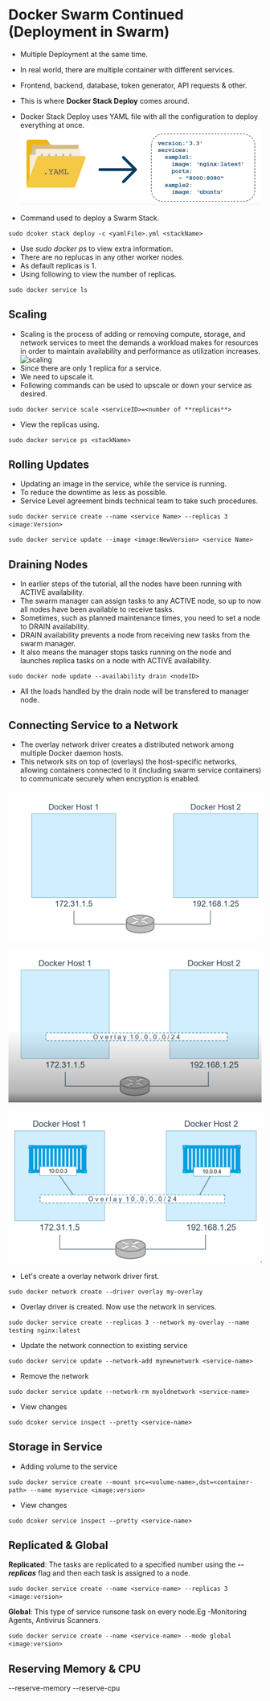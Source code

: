 # Docker Swarm Continued (Deployment in Swarm)
* Multiple Deployment at the same time.
* In real world, there are multiple container with different services.
* Frontend, backend, database, token generator, API requests & other.
* This is where **Docker Stack Deploy** comes around.
* Docker Stack Deploy uses YAML file with all the configuration to deploy everything at once.
![stack-1](img/stack-1.png)

* Command used to deploy a Swarm Stack.
```
sudo dcoker stack deploy -c <yamlFile>.yml <stackName>
```
* Use *sudo docker ps* to view extra information.
* There are no replucas in any other worker nodes.
* As default replicas is 1.
* Using following to view the number of replicas.
```
sudo docker service ls
```


## Scaling
* Scaling is the process of adding or removing compute, storage, and network services to meet the demands a workload makes for resources in order to maintain availability and performance as utilization increases.
![scaling](https://pimages.toolbox.com/wp-content/uploads/2021/11/29130051/Horizontal-vs.-VerticalScaling.jpg)
* Since there are only 1 replica for a service.
* We need to upscale it.
* Following commands can be used to upscale or down your service as desired.

```
sudo docker service scale <serviceID>=<number of **replicas**>
```
* View the replicas using.
```
sudo docker service ps <stackName>
```


## Rolling Updates
* Updating an image in the service, while the service is running.
* To reduce the downtime as less as possible.
* Service Level agreement binds technical team to take such procedures.
```
sudo docker service create --name <service Name> --replicas 3 <image:Version>
```
```
sudo docker service update --image <image:NewVersion> <service Name> 
```


## Draining Nodes
* In earlier steps of the tutorial, all the nodes have been running with ACTIVE availability. 
* The swarm manager can assign tasks to any ACTIVE node, so up to now all nodes have been available to receive tasks.
* Sometimes, such as planned maintenance times, you need to set a node to DRAIN availability.
* DRAIN availability prevents a node from receiving new tasks from the swarm manager.
* It also means the manager stops tasks running on the node and launches replica tasks on a node with ACTIVE availability.
```
sudo docker node update --availability drain <nodeID>
```
* All the loads handled by the drain node will be transfered to manager node.


## Connecting Service to a Network
* The overlay network driver creates a distributed network among multiple Docker daemon hosts.
* This network sits on top of (overlays) the host-specific networks, allowing containers connected to it (including swarm service containers) to communicate securely when encryption is enabled.
 
![overlay-1](img/overlay-1.png)

![overlay-2](img/overlay-2.png)

![overlay-3](img/overlay-3.png)


* Let's create a overlay network driver first.
```
sudo docker network create --driver overlay my-overlay
```
* Overlay driver is created. Now use the network in services.
```
sudo docker service create --replicas 3 --network my-overlay --name testing nginx:latest
```
* Update the network connection to existing service
```
sudo docker service update --network-add mynewnetwork <service-name>
```
* Remove the network
```
sudo docker service update --network-rm myoldnetwork <service-name>
```
* View changes
```
sudo dcoker service inspect --pretty <service-name>
```


## Storage in Service
* Adding volume to the service
```
sudo docker service create --mount src=<volume-name>,dst=<container-path> --name myservice <image:version>
```
* View changes
```
sudo dcoker service inspect --pretty <service-name>
```

## Replicated & Global
**Replicated**: The tasks are replicated to a specified number using the ***--replicas*** flag and then each task is assigned to a node.
```
sudo docker service create --name <service-name> --replicas 3 <image:version>
```

**Global**: This type of service runsone task on every node.Eg -Monitoring Agents, Antivirus Scanners.
```
sudo docker service create --name <service-name> --mode global <image:version>
```

## Reserving Memory & CPU
--reserve-memory
--reserve-cpu
